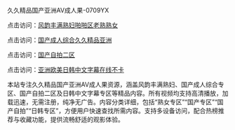 久久精品国产亚洲AV成人果-0709YX

点击访问：<a href="https://heiliaowt0d7p.pages.dev">风韵丰满熟妇啪啪区老熟熟女</a>

点击访问：<a href="https://heiliaoga6s9v.pages.dev">国产成人综合久久精品亚洲</a>

点击访问：<a href="https://heiliaoow5kzm.pages.dev">国产自拍二区</a>

点击访问：<a href="https://heiliao2dmwwy.pages.dev">亚洲欧美日韩中文字幕在线不卡</a>

本站专注久久精品国产亚洲AV成人果资源，涵盖风韵丰满熟妇、国产成人综合专区、国产自拍二区及日韩中文字幕专区等精品内容。所有视频均支持高清播放，加载迅速，无需注册，纯净无广告。内容分类详细，包括“熟女专区”“国产专区”“国产自拍”“日韩专区”，方便用户快速查找所需内容。支持多设备访问，配合热榜推荐与收藏功能，提供流畅舒适的观影体验。

<span style="display:none;">[Canonical link](https://github.com/hai20250709/so27 ）</span>
